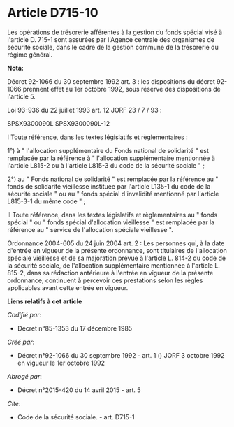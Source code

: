 # Article D715-10

Les opérations de trésorerie afférentes à la gestion du fonds spécial visé à l'article D. 715-1 sont assurées par l'Agence
centrale des organismes de sécurité sociale, dans le cadre de la gestion commune de la trésorerie du régime général.

**Nota:**

Décret 92-1066 du 30 septembre 1992 art. 3 : les dispositions du décret 92-1066 prennent effet au 1er octobre 1992, sous
réserve des dispositions de l'article 5.

Loi 93-936 du 22 juillet 1993 art. 12 JORF 23 / 7 / 93 : 

SPSX9300090L SPSX9300090L-12

I Toute référence, dans les textes législatifs et règlementaires : 

1°) à " l'allocation supplémentaire du Fonds national de solidarité " est remplacée par la référence à " l'allocation
supplémentaire mentionnée à l'article L815-2 ou à l'article L815-3 du code de la sécurité sociale " ; 

2°) au " Fonds national de solidarité " est remplacée par la référence au " fonds de solidarité vieillesse instituée par
l'article L135-1 du code de la sécurité sociale " ou au " fonds spécial d'invalidité mentionné par l'article L815-3-1 du même
code " ; 

II Toute référence, dans les textes législatifs et règlementaires au " fonds spécial " ou " fonds spécial d'allocation
vieillesse " est remplacée par la référence au " service de l'allocation spéciale vieillesse ".

Ordonnance 2004-605 du 24 juin 2004 art. 2 : Les personnes qui, à la date d'entrée en vigueur de la présente ordonnance, sont
titulaires de l'allocation spéciale vieillesse et de sa majoration prévue à l'article L. 814-2 du code de la sécurité
sociale, de l'allocation supplémentaire mentionnée à l'article L. 815-2, dans sa rédaction antérieure à l'entrée en vigueur
de la présente ordonnance, continuent à percevoir ces prestations selon les règles applicables avant cette entrée en vigueur.

**Liens relatifs à cet article**

_Codifié par_:

  - Décret n°85-1353 du 17 décembre 1985

_Créé par_:

  - Décret n°92-1066 du 30 septembre 1992 - art. 1 () JORF 3 octobre 1992 en vigueur le 1er octobre 1992

_Abrogé par_:

  - Décret n°2015-420 du 14 avril 2015 - art. 5

_Cite_:

  - Code de la sécurité sociale. - art. D715-1
